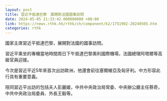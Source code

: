 ```yaml
---
layout: post
title: 習近平抵達巴黎　展開對法國國事訪問
date: 2024-05-05 21:33:42.000000000 +08:00
link: https://news.rthk.hk/rthk/ch/component/k2/1751902-20240505.htm
categories: rthk
---
```


國家主席習近平抵達巴黎，展開對法國的國事訪問。

習近平乘坐的專機當地時間周日下午抵達巴黎奧利國際機場，法國總理阿塔爾等高級官員迎接。

今次是習近平近5年來首次出訪歐洲，他還會前往塞爾維亞及匈牙利。中方形容此行具有重要意義。

陪同習近平出訪的包括夫人彭麗媛，中共中央政治局常委、中央辦公廳主任蔡奇，中共中央政治局委員、外長王毅等。
